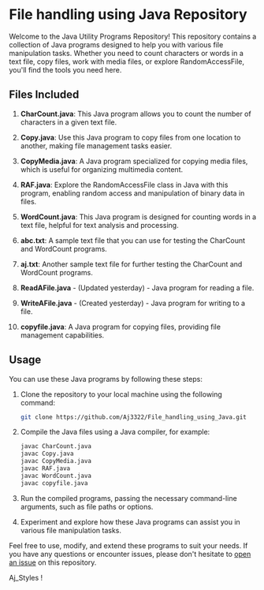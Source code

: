 # File handling using Java Repository


Welcome to the Java Utility Programs Repository! This repository contains a collection of Java programs designed to help you with various file manipulation tasks. Whether you need to count characters or words in a text file, copy files, work with media files, or explore RandomAccessFile, you'll find the tools you need here.

## Files Included

1. **CharCount.java**: This Java program allows you to count the number of characters in a given text file.

2. **Copy.java**: Use this Java program to copy files from one location to another, making file management tasks easier.

3. **CopyMedia.java**: A Java program specialized for copying media files, which is useful for organizing multimedia content.

4. **RAF.java**: Explore the RandomAccessFile class in Java with this program, enabling random access and manipulation of binary data in files.

5. **WordCount.java**: This Java program is designed for counting words in a text file, helpful for text analysis and processing.

6. **abc.txt**: A sample text file that you can use for testing the CharCount and WordCount programs.

7. **aj.txt**: Another sample text file for further testing the CharCount and WordCount programs.
 
8. **ReadAFile.java** - (Updated yesterday) - Java program for reading a file.
 
9. **WriteAFile.java** - (Created yesterday) - Java program for writing to a file.
 
10. **copyfile.java**: A Java program for copying files, providing file management capabilities.

## Usage

You can use these Java programs by following these steps:

1. Clone the repository to your local machine using the following command:

   ```bash
   git clone https://github.com/Aj3322/File_handling_using_Java.git
   ```

2. Compile the Java files using a Java compiler, for example:

   ```bash
   javac CharCount.java
   javac Copy.java
   javac CopyMedia.java
   javac RAF.java
   javac WordCount.java
   javac copyfile.java
   ```

3. Run the compiled programs, passing the necessary command-line arguments, such as file paths or options.

4. Experiment and explore how these Java programs can assist you in various file manipulation tasks.

Feel free to use, modify, and extend these programs to suit your needs. If you have any questions or encounter issues, please don't hesitate to [open an issue](https://github.com/yourusername/your-repository/issues) on this repository.

Aj_Styles !
